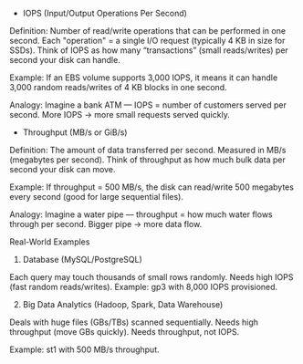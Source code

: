- IOPS (Input/Output Operations Per Second)

Definition:
Number of read/write operations that can be performed in one second.
Each "operation" = a single I/O request (typically 4 KB in size for SSDs).
Think of IOPS as how many “transactions” (small reads/writes) per second your disk can handle.

Example:
If an EBS volume supports 3,000 IOPS, it means it can handle 3,000 random reads/writes of 4 KB blocks in one second.

Analogy:
Imagine a bank ATM — IOPS = number of customers served per second.
More IOPS → more small requests served quickly.

- Throughput (MB/s or GiB/s)

Definition:
The amount of data transferred per second.
Measured in MB/s (megabytes per second).
Think of throughput as how much bulk data per second your disk can move.

Example:
If throughput = 500 MB/s, the disk can read/write 500 megabytes every second (good for large sequential files).

Analogy:
Imagine a water pipe — throughput = how much water flows through per second.
Bigger pipe → more data flow.

Real-World Examples
1. Database (MySQL/PostgreSQL)

Each query may touch thousands of small rows randomly.
Needs high IOPS (fast random reads/writes).
Example: gp3 with 8,000 IOPS provisioned.

2. Big Data Analytics (Hadoop, Spark, Data Warehouse)

Deals with huge files (GBs/TBs) scanned sequentially.
Needs high throughput (move GBs quickly).
Needs throughput, not IOPS.

Example: st1 with 500 MB/s throughput.

